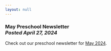 ```yaml
---
layout: null
---
```


<h3 class="ui header">
  May Preschool Newsletter
  <div class="sub header">
    <i>Posted April 27, 2024</i>
  </div>
</h3>

Check out our preschool newsletter for
<a href="{{ site.baseurl }}/assets/newsletters/2023-2024/COH_May_2024_Newsletter.pdf">May 2024</a>.
